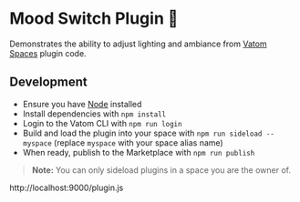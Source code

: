 # Mood Switch Plugin 🔌

Demonstrates the ability to adjust lighting and ambiance from
[Vatom Spaces](https://vatom.com) plugin code.


## Development

- Ensure you have [Node](https://nodejs.org) installed
- Install dependencies with `npm install`
- Login to the Vatom CLI with `npm run login`
- Build and load the plugin into your space with `npm run sideload -- myspace` (replace `myspace` with your space alias name)
- When ready, publish to the Marketplace with `npm run publish`

> **Note:** You can only sideload plugins in a space you are the owner of.


http://localhost:9000/plugin.js
